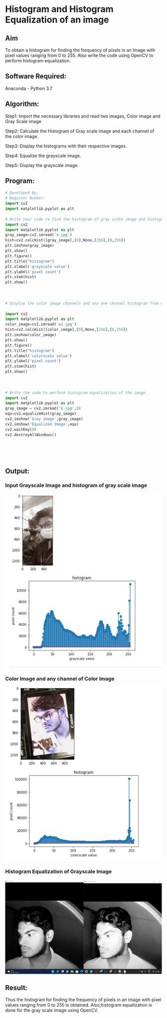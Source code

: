 # Histogram and Histogram Equalization of an image
## Aim
To obtain a histogram for finding the frequency of pixels in an Image with pixel values ranging from 0 to 255. Also write the code using OpenCV to perform histogram equalization.

## Software Required:
Anaconda - Python 3.7

## Algorithm:
Step1: Import the necessary libraries and read two images, Color image and Gray Scale image

Step2: Calculate the Histogram of Gray scale image and each channel of the color image.

Step3: Display the histograms with their respective images.

Step4: Equalize the grayscale image.

Step5: Display the grayscale image.

## Program:
```python
# Developed By:
# Register Number:
import cv2
import matplotlib.pyplot as plt

# Write your code to find the histogram of gray scale image and histogram of gray scale image. 
import cv2
import matplotlib.pyplot as plt
gray_image=cv2.imread('a.jpg')
hist=cv2.calcHist([gray_image],[0],None,[256],[0,256])
plt.imshow(gray_image)
plt.show()
plt.figure()
plt.title("histogram")
plt.xlabel('grayscale value')
plt.ylabel('pixel count')
plt.stem(hist)
plt.show()



# Display the color image channels and any one channel histogram from color image

import cv2
import matplotlib.pyplot as plt
color_image=cv2.imread('a1.jpg')
hist=cv2.calcHist([color_image],[0],None,[256],[0,256])
plt.imshow(color_image)
plt.show()
plt.figure()
plt.title("histogram")
plt.xlabel('colorscale value')
plt.ylabel('pixel count')
plt.stem(hist)
plt.show()



# Write the code to perform histogram equalization of the image. 
import cv2
import matplotlib.pyplot as plt
gray_image = cv2.imread('k.jpg',0)
equ=cv2.equalizeHist(gray_image)
cv2.imshow('Gray image',gray_image)
cv2.imshow('Equalized Image',equ)
cv2.waitKey(0)
cv2.destroyAllWindows()






```
## Output:
### Input Grayscale Image and  histogram of gray scale image
![output](https://github.com/Shaik-sameer-AIML/Histogram-of-an-image/blob/main/k.jpeg?raw=true)

### Color Image and any channel of Color Image
![output](https://github.com/Shaik-sameer-AIML/Histogram-of-an-image/blob/main/k1.jpeg?raw=true)
### Histogram Equalization of Grayscale Image
![output](https://github.com/Shaik-sameer-AIML/Histogram-of-an-image/blob/main/s3.png?raw=true)

## Result: 
Thus the histogram for finding the frequency of pixels in an image with pixel values ranging from 0 to 255 is obtained. Also,histogram equalization is done for the gray scale image using OpenCV.
